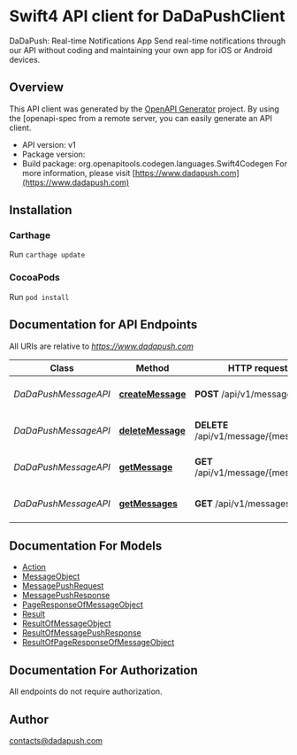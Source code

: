 # Swift4 API client for DaDaPushClient

DaDaPush: Real-time Notifications App Send real-time notifications through our API without coding and maintaining your own app for iOS or Android devices.

## Overview
This API client was generated by the [OpenAPI Generator](https://openapi-generator.tech) project.  By using the [openapi-spec from a remote server, you can easily generate an API client.

- API version: v1
- Package version: 
- Build package: org.openapitools.codegen.languages.Swift4Codegen
For more information, please visit [https://www.dadapush.com](https://www.dadapush.com)

## Installation

### Carthage

Run `carthage update`

### CocoaPods

Run `pod install`

## Documentation for API Endpoints

All URIs are relative to *https://www.dadapush.com*

Class | Method | HTTP request | Description
------------ | ------------- | ------------- | -------------
*DaDaPushMessageAPI* | [**createMessage**](docs/DaDaPushMessageAPI.md#createmessage) | **POST** /api/v1/message | push Message to a Channel
*DaDaPushMessageAPI* | [**deleteMessage**](docs/DaDaPushMessageAPI.md#deletemessage) | **DELETE** /api/v1/message/{messageId} | delete a Channel Message
*DaDaPushMessageAPI* | [**getMessage**](docs/DaDaPushMessageAPI.md#getmessage) | **GET** /api/v1/message/{messageId} | get a Channel Message
*DaDaPushMessageAPI* | [**getMessages**](docs/DaDaPushMessageAPI.md#getmessages) | **GET** /api/v1/messages | get Message List


## Documentation For Models

 - [Action](docs/Action.md)
 - [MessageObject](docs/MessageObject.md)
 - [MessagePushRequest](docs/MessagePushRequest.md)
 - [MessagePushResponse](docs/MessagePushResponse.md)
 - [PageResponseOfMessageObject](docs/PageResponseOfMessageObject.md)
 - [Result](docs/Result.md)
 - [ResultOfMessageObject](docs/ResultOfMessageObject.md)
 - [ResultOfMessagePushResponse](docs/ResultOfMessagePushResponse.md)
 - [ResultOfPageResponseOfMessageObject](docs/ResultOfPageResponseOfMessageObject.md)


## Documentation For Authorization

 All endpoints do not require authorization.


## Author

contacts@dadapush.com


